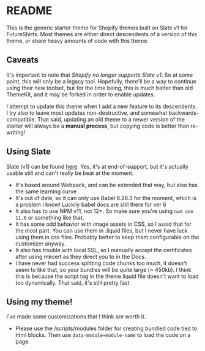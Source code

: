 # README #

This is the generic starter theme for Shopify themes built on Slate v1 for FutureShirts. Most themes are either direct descendents of a version of this theme, or share heavy amounts of code with this theme.

## Caveats ##

It's important to note that *Shopify no longer supports Slate v1*. So at some point, this will only be a legacy tool. Hopefully, there'll be a way to continue using their new toolset, but for the time being, this is much better than old ThemeKit, and it may be forked in order to enable updates.

I attempt to update this theme when I add a new feature to its descendents. I try also to leave most updates non-destructive, and somewhat backwards-compatible. That said, updating an old theme to a newer version of the starter will always be a __manual process__, but copying code is better than re-writing!

## Using Slate ##

Slate (v1) can be found [here](https://shopify.github.io/slate/docs/about). Yes, it's at end-of-support, but it's actually usable still and can't really be beat at the moment.

- It's based around Webpack, and can be extended that way, but also has the same learning curve
- It's out of date, so it can only use Babel 6.26.3 for the moment, which is a problem I know! Luckily babel docs are still there for ver 6
- It also has to use NPM v11, not 12+. So make sure you're using `nvm use 11.0` or something like that.
- It has some odd behavior with image assets in CSS, so I avoid that for the most part. You can use them in .liquid files, but I never have luck using them in css files. Probably better to keep them configurable on the customizer anyway.
- It also has trouble with local SSL, so I manually accept the certificates after using mkcert as they direct you to in the Docs.
- I have never had success splitting code chunks too much, it doesn't seem to like that, so your bundles will be quite large (> 450kb). I think this is because the script tag in the theme.liquid file doesn't want to load too dynamically. That said, it's still pretty fast

## Using my theme! ##
I've made some customizations that I think are worth it.

- Please use the /scripts/modules folder for creating bundled code tied to html blocks. Then use `data-module=module-name` to load the code on a page.


